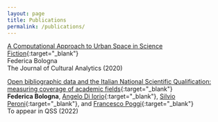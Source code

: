```yaml
---
layout: page
title: Publications
permalink: /publications/
---
```



[A Computational Approach to Urban Space in Science Fiction](https://doi.org/10.22148/001c.18120){:target="_blank"}  
Federica Bologna  
The Journal of Cultural Analytics (2020)  

[Open bibliographic data and the Italian National Scientific Qualification: measuring coverage of academic fields](https://arxiv.org/abs/2110.02111){:target="_blank"}  
**Federica Bologna**, [Angelo Di Iorio](https://www.unibo.it/sitoweb/angelo.diiorio/en){:target="_blank"}, [Silvio Peroni](https://essepuntato.it/){:target="_blank"}, and [Francesco Poggi](http://personale.unimore.it/rubrica/dettaglio/fpoggi){:target="_blank"}  
To appear in QSS (2022)  

